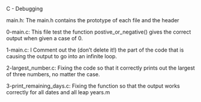 C - Debugging

main.h: The main.h contains the prototype of each file and the header

0-main.c: This file test the function postive_or_negative() gives the correct output when given a case of 0.

1-main.c: I Comment out the (don’t delete it!) the part of the code that is causing the output to go into an infinite loop.

2-largest_number.c: Fixing the code so that it correctly prints out the largest of three numbers, no matter the case.

3-print_remaining_days.c: Fixing the function so that the output works correctly for all dates and all leap years.m
